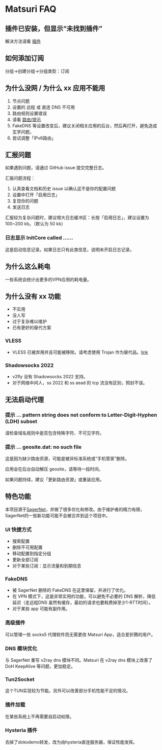 # Matsuri FAQ

## 插件已安装，但显示“未找到插件”

解决方法请看 [插件](/m-plugin/)

## 如何添加订阅

分组→创建分组→分组类型：订阅

## 为什么没网 / 为什么 xx 应用不能用

1. 节点问题
2. 设置的 远程 或 直连 DNS 不可用
3. 路由规则设置错误
4. 请看 [路由/提示](/m-route/)
5. FakeDNS 等设置改变后，建议关闭相关应用的后台，然后再打开，避免造成玄学问题。
6. 尝试调整「IPv6路由」

## 汇报问题

如果遇到问题，请通过 GitHub issue 提交完整日志。

汇报问题流程：

1. 认真查看文档和历史 issue 以确认这不是你的配置问题
2. 设置中打开「启用日志」
3. 复现你的问题
4. 发送日志

汇报较为复杂问题时，建议增大日志缓冲区：长按「启用日志」，建议设置为 100~200 kb。（默认为 50 kb）

### 日志显示 InitCore called ......

这是启动信息记录。如果日志只有此类信息，说明未开启日志记录。

## 为什么这么耗电

一些系统会统计出更多的VPN应用的耗电量。

## 为什么没有 xx 功能

* 不实用
* 没人写
* 过于复杂难以维护
* 已有更好的替代方案

### VLESS

* VLESS 已被弃用并且可能被移除。请考虑使用 Trojan 作为替代品。[link](https://www.v2fly.org/v5/config/proxy/vless.html)

### Shadowsocks 2022

* v2fly 没有 Shadowsocks 2022 支持。
* 对于网络中间人，ss 2022 和 ss aead 的 tcp 流没有区别，照封不误。

## 无法启动代理

### 提示 ... pattern string does not conform to Letter-Digit-Hyphen (LDH) subset

请检查域名规则中是否包含特殊字符、不可见字符。

### 提示 ... geosite.dat: no such file

这是因为缺少路由资源，可能是被非标准系统或“手机管家”删除。

应用会在后台自动解压 geosite，请等待一段时间。

如果问题持续，建议「更新路由资源」或重装应用。

## 特色功能

本项目源于[SagerNet](https://github.com/SagerNet/SagerNet)，并做了很多优化和修改。由于维护者的精力有限，SagerNet的一些新功能可能不会被合并到这个项目中。

### UI 快捷方式

* 搜索配置
* 删除不可用配置
* 移动配置到指定分组
* 更新全部订阅
* 对于某些订阅：显示流量和到期信息

### FakeDNS

* 被 SagerNet 删除的 FakeDNS 在这里保留，并进行了优化。
* 在 VPN 模式下，这是非常实用的功能，可以避免不必要的 DNS 解析，降低延迟（走远程DNS 虽然有缓存，最初的请求也要耗费掉至少1-RTT时间）。
* 对于某些 app 可能有副作用。

### 高级插件
可以管理一些 socks5 代理软件而无需更改 Matsuri App，适合爱折腾的用户。

### DNS 模块优化
与 SagerNet 重写 v2ray dns 模块不同。Matsuri 在 v2ray dns 模块上改善了 DoH KeepAlive 等问题，更加稳定。

### Tun2Socket
这个TUN实现较为节能。另外可以改善部分手机性能不足的情况。

### 插件加载
在某些系统上不再需要自启动权限。

### Hysteria 插件
去掉了dokodemo转发，改为由hysteria直连服务器，保证性能发挥。
